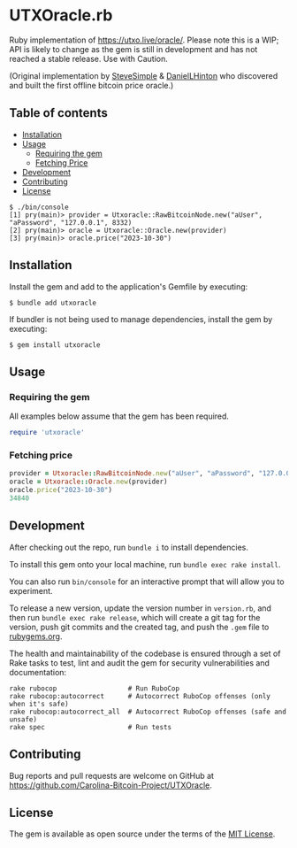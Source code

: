 # UTXOracle.rb
Ruby implementation of https://utxo.live/oracle/. Please note this is a WIP; API is likely to change as the gem is still in development and has not reached a stable release. Use with Caution.

(Original implementation by [SteveSimple](https://twitter.com/SteveSimple) & [DanielLHinton](https://twitter.com/DanielLHinton) who discovered and built the first offline bitcoin price oracle.)

## Table of contents

- [Installation](#installation)
- [Usage](#usage)
  * [Requiring the gem](#requiring-the-gem)
  * [Fetching Price](#fetching-price)
- [Development](#development)
- [Contributing](#contributing)
- [License](#license)

```
$ ./bin/console
[1] pry(main)> provider = Utxoracle::RawBitcoinNode.new("aUser", "aPassword", "127.0.0.1", 8332)
[2] pry(main)> oracle = Utxoracle::Oracle.new(provider)
[3] pry(main)> oracle.price("2023-10-30")

```

## Installation

Install the gem and add to the application's Gemfile by executing:

    $ bundle add utxoracle

If bundler is not being used to manage dependencies, install the gem by executing:

    $ gem install utxoracle

## Usage

### Requiring the gem

All examples below assume that the gem has been required.

```ruby
require 'utxoracle'
```


### Fetching price

```ruby
provider = Utxoracle::RawBitcoinNode.new("aUser", "aPassword", "127.0.0.1", 8332)
oracle = Utxoracle::Oracle.new(provider)
oracle.price("2023-10-30")
34840
```

## Development

After checking out the repo, run `bundle i` to install dependencies.

To install this gem onto your local machine, run `bundle exec rake install`.

You can also run `bin/console` for an interactive prompt that will allow you to experiment.

To release a new version, update the version number in `version.rb`, and then run `bundle exec rake release`,
which will create a git tag for the version, push git commits and the created tag, and push the `.gem` file
to [rubygems.org](https://rubygems.org).

The health and maintainability of the codebase is ensured through a set of
Rake tasks to test, lint and audit the gem for security vulnerabilities and documentation:

```
rake rubocop                  # Run RuboCop
rake rubocop:autocorrect      # Autocorrect RuboCop offenses (only when it's safe)
rake rubocop:autocorrect_all  # Autocorrect RuboCop offenses (safe and unsafe)
rake spec                     # Run tests
```

## Contributing

Bug reports and pull requests are welcome on GitHub at https://github.com/Carolina-Bitcoin-Project/UTXOracle.

## License

The gem is available as open source under the terms of the [MIT License](https://opensource.org/licenses/MIT).
